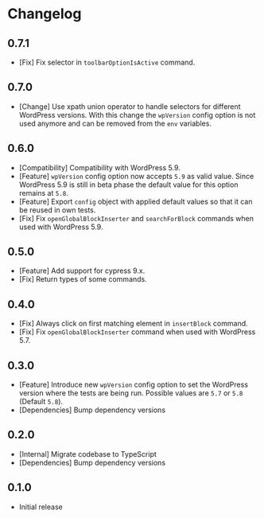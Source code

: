 # Changelog

## 0.7.1

* [Fix] Fix selector in `toolbarOptionIsActive` command.

## 0.7.0

* [Change] Use xpath union operator to handle selectors for different WordPress versions. With this change the `wpVersion` config option is not used anymore and can be removed from the `env` variables.

## 0.6.0

* [Compatibility] Compatibility with WordPress 5.9.
* [Feature] `wpVersion` config option now accepts `5.9` as valid value. Since WordPress 5.9 is still in beta phase the default value for this option remains at `5.8`.
* [Feature] Export `config` object with applied default values so that it can be reused in own tests.
* [Fix] Fix `openGlobalBlockInserter` and `searchForBlock` commands when used with WordPress 5.9.

## 0.5.0

* [Feature] Add support for cypress 9.x.
* [Fix] Return types of some commands.

## 0.4.0

* [Fix] Always click on first matching element in `insertBlock` command.
* [Fix] Fix `openGlobalBlockInserter` command when used with WordPress 5.7.

## 0.3.0

* [Feature] Introduce new `wpVersion` config option to set the WordPress version where the tests are being run. Possible values are `5.7` or `5.8` (Default `5.8`).
* [Dependencies] Bump dependency versions

## 0.2.0

* [Internal] Migrate codebase to TypeScript
* [Dependencies] Bump dependency versions

## 0.1.0

* Initial release
